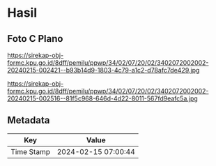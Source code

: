 # Hasil

## Foto C Plano

https://sirekap-obj-formc.kpu.go.id/8dff/pemilu/ppwp/34/02/07/20/02/3402072002002-20240215-002421--b93b14d9-1803-4c79-a1c2-d78afc7de429.jpg

https://sirekap-obj-formc.kpu.go.id/8dff/pemilu/ppwp/34/02/07/20/02/3402072002002-20240215-002516--81f5c968-646d-4d22-8011-567fd9eafc5a.jpg


## Metadata

| Key        | Value               |
| ---------- | ------------------- |
| Time Stamp | 2024-02-15 07:00:44 |



